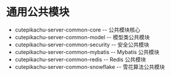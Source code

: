 # 通用公共模块

- cutepikachu-server-common-core -- 公共模块核心
- cutepikachu-server-common-model -- 模型类公共模块
- cutepikachu-server-common-security -- 安全公共模块
- cutepikachu-server-common-mybatis -- Mybatis 公共模块
- cutepikachu-server-common-redis -- Redis 公共模块
- cutepikachu-server-common-snowflake -- 雪花算法公共模块
